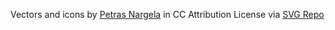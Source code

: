 Vectors and icons by <a href="https://dribbble.com/nargela?ref=svgrepo.com" target="_blank">Petras Nargela</a> in CC Attribution License via <a href="https://www.svgrepo.com/" target="_blank">SVG Repo</a>